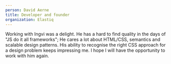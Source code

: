 ```yaml
---
person: David Aerne
title: Developer and founder
organization: Elastiq
---
```


Working with Ingvi was a delight. He has a hard to find quality in the days of "JS do it all frameworks"; He cares a lot about HTML/CSS, semantics and scalable design patterns. His ability to recognise the right CSS approach for a design problem keeps impressing me. I hope I will have the opportunity to work with him again.
